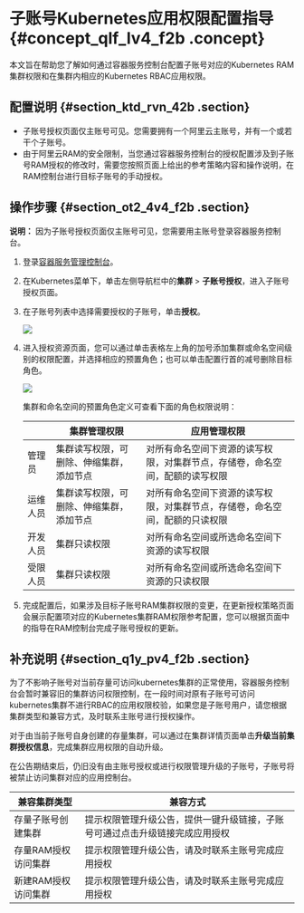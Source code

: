 # 子账号Kubernetes应用权限配置指导 {#concept_qlf_lv4_f2b .concept}

本文旨在帮助您了解如何通过容器服务控制台配置子账号对应的Kubernetes RAM集群权限和在集群内相应的Kubernetes RBAC应用权限。

## 配置说明 {#section_ktd_rvn_42b .section}

-   子账号授权页面仅主账号可见。您需要拥有一个阿里云主账号，并有一个或若干个子账号。
-   由于阿里云RAM的安全限制，当您通过容器服务控制台的授权配置涉及到子账号RAM授权的修改时，需要您按照页面上给出的参考策略内容和操作说明，在RAM控制台进行目标子账号的手动授权。

## 操作步骤 {#section_ot2_4v4_f2b .section}

**说明：** 因为子账号授权页面仅主账号可见，您需要用主账号登录容器服务控制台。

1.  登录[容器服务管理控制台](https://cs.console.aliyun.com)。
2.  在Kubernetes菜单下，单击左侧导航栏中的**集群** \> **子账号授权**，进入子账号授权页面。
3.  在子账号列表中选择需要授权的子账号，单击**授权**。

    ![](http://static-aliyun-doc.oss-cn-hangzhou.aliyuncs.com/assets/img/17456/153829036410587_zh-CN.png)

4.  进入授权资源页面，您可以通过单击表格左上角的加号添加集群或命名空间级别的权限配置，并选择相应的预置角色；也可以单击配置行首的减号删除目标角色。

    ![](http://static-aliyun-doc.oss-cn-hangzhou.aliyuncs.com/assets/img/17456/153829036510618_zh-CN.png)

    集群和命名空间的预置角色定义可查看下面的角色权限说明：

    | |集群管理权限|应用管理权限|
    |--|------|------|
    |管理员|集群读写权限，可删除、伸缩集群，添加节点|对所有命名空间下资源的读写权限，对集群节点，存储卷，命名空间，配额的读写权限|
    |运维人员|集群读写权限，可删除、伸缩集群，添加节点|对所有命名空间下资源的读写权限，对集群节点，存储卷，命名空间，配额的只读权限|
    |开发人员|集群只读权限|对所有命名空间或所选命名空间下资源的读写权限|
    |受限人员|集群只读权限|对所有命名空间或所选命名空间下资源的只读权限|

5.  完成配置后，如果涉及目标子账号RAM集群权限的变更，在更新授权策略页面会展示配置项对应的Kubernetes集群RAM权限参考配置，您可以根据页面中的指导在RAM控制台完成子账号授权的更新。

## 补充说明 {#section_q1y_pv4_f2b .section}

为了不影响子账号对当前存量可访问kubernetes集群的正常使用，容器服务控制台会暂时兼容旧的集群访问权限控制，在一段时间对原有子账号可访问kubernetes集群不进行RBAC的应用权限校验，如果您是子账号用户，请您根据集群类型和兼容方式，及时联系主账号进行授权操作。

对于由当前子账号自身创建的存量集群，可以通过在集群详情页面单击**升级当前集群授权信息**，完成集群应用权限的自动升级。

在公告期结束后，仍旧没有由主账号授权或进行权限管理升级的子账号，子账号将被禁止访问集群对应的应用控制台。

|兼容集群类型|兼容方式|
|------|----|
|存量子账号创建集群|提示权限管理升级公告，提供一键升级链接，子账号可通过点击升级链接完成应用授权|
|存量RAM授权访问集群|提示权限管理升级公告，请及时联系主账号完成应用授权|
|新建RAM授权访问集群|提示权限管理升级公告，请及时联系主账号完成应用授权|

